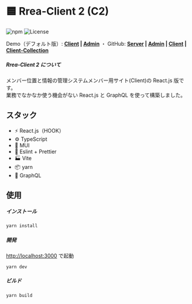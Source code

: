 # 🟦 Rrea-Client 2 (C2)

![npm](https://img.shields.io/badge/npm-0.1.0-84CC16.svg?style=flat-square)  ![License](https://img.shields.io/badge/License-MIT-0284C7.svg?logo=&style=flat-square)

Demo（デフォルト版）: **[Client]() | [Admin]()**  ・  GitHub: **[Server](https://github.com/kensoz/Rrea-server) | [Admin]() | [Client](https://github.com/kensoz/Rrea-client) | [Client-Collection](https://github.com/kensoz/Rrea-client-collection)**

##### Rrea-Client 2 について

メンバー位置と情報の管理システムメンバー用サイト(Client)の React.js 版です。\
業務でなかなか使う機会がない React.js と GraphQL を使って構築しました。



## スタック

- ⚡️ React.js（HOOK）
- ⚙️ TypeScript
- 🎨 MUI
- 📑 Eslint + Prettier
- 🏭 Vite
- 📦 yarn
- 🔺 GraphQL



## 使用

##### インストール

```bash
yarn install
```

##### 開発

[http://localhost:3000](http://localhost:3000) で起動

```bash
yarn dev
```

##### ビルド

```bash
yarn build
```
